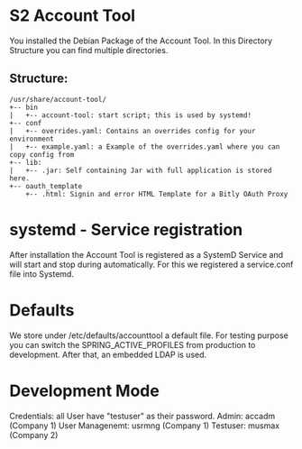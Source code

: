 [comment]: ###############################################################################
# S2 Account Tool
[comment]: ###############################################################################

You installed the Debian Package of the Account Tool. In this
Directory Structure you can find multiple directories.

## Structure:

```
/usr/share/account-tool/
+-- bin
|   +-- account-tool: start script; this is used by systemd!
+-- conf
|   +-- overrides.yaml: Contains an overrides config for your environment
|   +-- example.yaml: a Example of the overrides.yaml where you can copy config from
+-- lib: 
|   +-- .jar: Self containing Jar with full application is stored here.
+-- oauth_template
    +-- .html: Signin and error HTML Template for a Bitly OAuth Proxy
```

# systemd - Service registration
After installation the Account Tool is registered as a SystemD Service and
will start and stop during automatically. For this we registered a service.conf
file into Systemd.

# Defaults
We store under /etc/defaults/accounttool a default file. For testing
purpose you can switch the SPRING_ACTIVE_PROFILES from production to
development. After that, an embedded LDAP is used.

# Development Mode

Credentials: all User have "testuser" as their password.
Admin: accadm (Company 1)
User Managenemt: usrmng (Company 1)
Testuser: musmax (Company 2)
